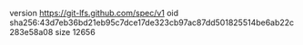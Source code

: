 version https://git-lfs.github.com/spec/v1
oid sha256:43d7eb36bd21eb95c7dce17de323cb97ac87dd501825514be6ab22c283e58a08
size 12656
